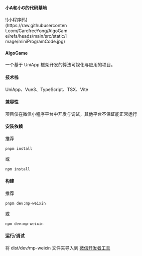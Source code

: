 #### 小A和小G的代码基地
<div style="width: 200px;">
![小程序码](https://raw.githubusercontent.com/CarefreeYong/AlgoGame/refs/heads/main/src/static/image/miniProgramCode.jpg)
</div>

#### AlgoGame
一个基于 UniApp 框架开发的算法可视化与应用的项目。

#### 技术栈
UniApp、Vue3、TypeScript、TSX、Vite

#### 兼容性
项目仅在微信小程序平台中开发与调试，其他平台不保证能正常运行

#### 安装依赖
推荐
```bash
pnpm install
```
或
```bash
npm install
```

#### 构建
推荐
```bash
pnpm dev:mp-weixin
```
或
```bash
npm dev:mp-weixin
```

#### 运行/调试
将 dist/dev/mp-weixin 文件夹导入到 [微信开发者工具](https://developers.weixin.qq.com/miniprogram/dev/devtools/stable.html)
